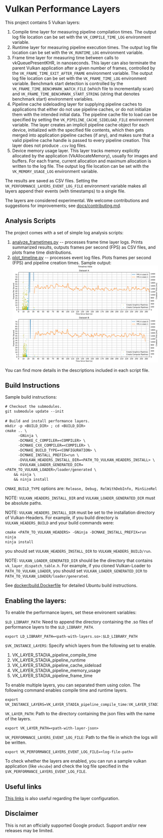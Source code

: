 # Vulkan Performance Layers

This project contains 5 Vulkan layers:
1. Compile time layer for measuring pipeline compilation times. The output log file location can be set with the `VK_COMPILE_TIME_LOG` environment variable.
2. Runtime layer for measuring pipeline execution times. The output log file location can be set with the `VK_RUNTIME_LOG` environment variable.
3. Frame time layer for measuring time between calls to vkQueuePresentKHR, in nanoseconds. This layer can also terminate the parent Vulkan application after a given number of frames, controlled by the `VK_FRAME_TIME_EXIT_AFTER_FRAME` environment variable. The output log file location can be set with the `VK_FRAME_TIME_LOG` environment variable. Benchmark start detection is controlled by the `VK_FRAME_TIME_BENCHMARK_WATCH_FILE` (which file to incrementally scan) and `VK_FRAME_TIME_BENCHMARK_START_STRING` (string that denotes benchmark start) environment variables.
4. Pipeline cache sideloading layer for supplying pipeline caches to applications that either do not use pipeline caches, or do not initialize them with the intended initial data. The pipeline cache file to load can be specified by setting the `VK_PIPELINE_CACHE_SIDELOAD_FILE` environment variable. The layer creates an implicit pipeline cache object for each device, initialized with the specified file contents, which then gets merged into application pipeline caches (if any), and makes sure that a valid pipeline cache handle is passed to every pipeline creation. This layer does not produce `.csv` log files.
5. Device memory usage layer. This layer tracks memory explicitly allocated by the application (VkAllocateMemory), usually for images and buffers. For each frame, current allocation and maximum allocation is written to the log file. The output log file location can be set with the `VK_MEMORY_USAGE_LOG` environment variable.

The results are saved as CSV files. Setting the `VK_PERFORMANCE_LAYERS_EVENT_LOG_FILE` environment variable makes all layers append their events (with timestamps) to a single file.

The layers are considered experimental.
We welcome contributions and suggestions for improvements; see [docs/contributing.md](docs/contributing.md).

## Analysis Scripts

The project comes with a set of simple log analysis scripts:
1. [analyze_frametimes.py](scripts/analyze_frametimes.py) -- processes frame time layer logs. Prints summarized results, outputs frames per second (FPS) as CSV files, and plots frame time distributions.
2. [plot_timeline.py](scripts/plot_timeline.py) -- processes event log files. Plots frames per second (FPS) and pipeline creation times. Sample output:
    ![Timeline View](sample_output/timeline.svg)

You can find more details in the descriptions included in each script file.

## Build Instructions

Sample build instructions:

```shell
# Checkout the submodules.
git submodule update --init

# Build and install performance layers.
mkdir -p <BUILD_DIR> ; cd <BUILD_DIR>
cmake .. \
      -GNinja \
      -DCMAKE_C_COMPILER=<COMPILER> \
      -DCMAKE_CXX_COMPILER=<COMPILER> \
      -DCMAKE_BUILD_TYPE=<CONFIGURATION> \
      -DCMAKE_INSTALL_PREFIX=run \
      -DVULKAN_HEADERS_INSTALL_DIR=<PATH_TO_VULKAN_HEADERS_INSTALL> \
      -DVULKAN_LOADER_GENERATED_DIR=<PATH_TO_VULKAN_LOADER>/loader/generated \
    && ninja \
    && ninja install
```

`CMAKE_BUILD_TYPE` options are: `Release, Debug, RelWithDebInfo, MinSizeRel`

NOTE: `VULKAN_HEADERS_INSTALL_DIR` and `VULKAN_LOADER_GENERATED_DIR` must be absolute paths.

NOTE: `VULKAN_HEADERS_INSTALL_DIR` must be set to the installation directory of Vulkan-Headers. For example, if you build directory is `VULKAN_HEADERS_BUILD` and your build commands were:

   ```shell
   cmake <PATH_TO_VULKAN_HEADERS> -GNinja -DCMAKE_INSTALL_PREFIX=run
   ninja
   ninja install
   ```

   you should set `VULKAN_HEADERS_INSTALL_DIR` to `VULKAN_HEADERS_BUILD/run`.

NOTE: `VULKAN_LOADER_GENERATED_DIR` should be the directory that contains `vk_layer_dispatch_table.h`. For example, if you cloned Vulkan-Loader to `PATH_TO_VULKAN_LOADER`, you should set `VULKAN_LOADER_GENERATED_DIR` to `PATH_TO_VULKAN_LOADER/loader/generated`.

See [docker/build.Dockerfile](docker/build.Dockerfile) for detailed Ubuntu build instructions.

## Enabling the layers:
To enable the performance layers, set these environent variables:

`$LD_LIBRARY_PATH`: Need to append the directory containing the .so files of performance layers to the `$LD_LIBRARY_PATH`.
```
export LD_LIBRARY_PATH=<path-with-layers.so>:$LD_LIBRARY_PATH
```
`$VK_INSTANCE_LAYERS`: Specify which layers from the following set to enable.
1. VK_LAYER_STADIA_pipeline_compile_time
2. VK_LAYER_STADIA_pipeline_runtime
3. VK_LAYER_STADIA_pipeline_cache_sideload
4. VK_LAYER_STADIA_pipeline_memory_usage
5. VK_LAYER_STADIA_pipeline_frame_time

To enable multiple layers, you can separated them using colon. The following command enables compile time and runtime layers. 
```
export VK_INSTANCE_LAYERS=VK_LAYER_STADIA_pipeline_compile_time:VK_LAYER_STADIA_pipeline_runtime
```

`VK_LAYER_PATH`: Path to the directory containing the json files with the name of the layers. 
``` 
export VK_LAYER_PATH=<path-with-layer-json>
```
`VK_PERFORMANCE_LAYERS_EVENT_LOG_FILE`: Path to the file in which the logs will be written. 
```
export VK_PERFORMANCE_LAYERS_EVENT_LOG_FILE=<log-file-path>
```

To check whether the layers are enabled, you can run a sample vulkan application (like `vkcube`) and check the log file specified in the `$VK_PERFORMANCE_LAYERS_EVENT_LOG_FILE`.

## Useful links
[This links](https://vulkan.lunarg.com/doc/view/1.3.211.0/linux/layer_configuration.html) is also useful regarding the layer configuration.
## Disclaimer

This is not an officially supported Google product. Support and/or new releases may be limited.
